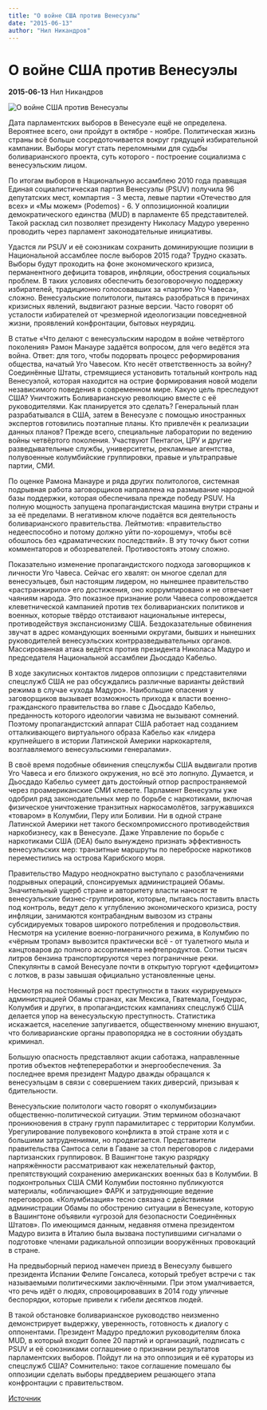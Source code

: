 ```yaml
---
title: "О войне США против Венесуэлы"
date: "2015-06-13"
author: "Нил Никандров"
---
```


# О войне США против Венесуэлы

**2015-06-13** Нил Никандров

![О войне США против Венесуэлы](http://pics.mcclatchyinteractive.com/news/nation-world/world/gnjuz1/picture11621438/ALTERNATES/FREE_960/Venezuela%20Unrest%20(4)%20lede)

Дата парламентских выборов в Венесуэле ещё не определена. Вероятнее всего, они пройдут в октябре - ноябре. Политическая жизнь страны всё больше сосредоточивается вокруг грядущей избирательной кампании. Выборы могут стать переломными для судьбы боливарианского проекта, суть которого - построение социализма с венесуэльским лицом.

По итогам выборов в Национальную ассамблею 2010 года правящая Единая социалистическая партия Венесуэлы (PSUV) получила 96 депутатских мест, компартия - 3 места, левые партии «Отечество для всех» и «Мы можем» (Podemos) - 6. У оппозиционной коалиции демократического единства (MUD) в парламенте 65 представителей. Такой расклад сил позволяет президенту Николасу Мадуро уверенно проводить через парламент законодательные инициативы.

Удастся ли PSUV и её союзникам сохранить доминирующие позиции в Национальной ассамблее после выборов 2015 года? Трудно сказать. Выборы будут проходить на фоне экономического кризиса, перманентного дефицита товаров, инфляции, обострения социальных проблем. В таких условиях обеспечить безоговорочную поддержку избирателей, традиционно голосовавших за «партию Уго Чавеса», сложно. Венесуэльские политологи, пытаясь разобраться в причинах кризисных явлений, выдвигают разные версии. Часто говорят об усталости избирателей от чрезмерной идеологизации повседневной жизни, проявлений конфронтации, бытовых неурядиц.

В статье «Что делают с венесуэльским народом в войне четвёртого поколения» Рамон Манауре задаётся вопросом, для чего ведётся эта война. Ответ: для того, чтобы подорвать процесс реформирования общества, начатый Уго Чавесом. Кто несёт ответственность за войну? Соединённые Штаты, стремящиеся установить тотальный контроль над Венесуэлой, которая находится на острие формирования новой модели независимого поведения в современном мире. Какую цель преследуют США? Уничтожить Боливарианскую революцию вместе с её руководителями. Как планируется это сделать? Генеральный план разрабатывался в США, затем в Венесуэле с помощью иностранных экспертов готовились поэтапные планы. Кто привлечён к реализации данных планов? Прежде всего, специальные лаборатории по ведению войны четвёртого поколения. Участвуют Пентагон, ЦРУ и другие разведывательные службы, университеты, рекламные агентства, полувоенные колумбийские группировки, правые и ультраправые партии, СМИ.

По оценке Рамона Манауре и ряда других политологов, системная подрывная работа заговорщиков направлена на размывание народной базы поддержки, которая обеспечивала прежде победу PSUV. На полную мощность запущена пропагандистская машина внутри страны и за её пределами. В негативном ключе подаётся вся деятельность боливарианского правительства. Лейтмотив: «правительство недееспособно и потому должно уйти по-хорошему», чтобы всё обошлось без «драматических последствий». В эту точку бьют сотни комментаторов и обозревателей. Противостоять этому сложно.

Показательно изменение пропагандистского подхода заговорщиков к личности Уго Чавеса. Сейчас его хвалят: он многое сделал для венесуэльцев, был настоящим лидером, но нынешнее правительство «растранжирило» его достижения, оно коррумпировано и не отвечает чаяниям народа. Это показное признание роли Чавеса сопровождается клеветнической кампанией против тех боливарианских политиков и военных, которые твёрдо отстаивают национальные интересы, противодействуя экспансионизму США. Бездоказательные обвинения звучат в адрес командующих военными округами, бывших и нынешних руководителей венесуэльских контрразведывательных органов. Массированная атака ведётся против президента Николаса Мадуро и председателя Национальной ассамблеи Дьосдадо Кабельо.

В ходе закулисных контактов лидеров оппозиции с представителями спецслужб США не раз обсуждались различные варианты действий режима в случае «ухода Мадуро». Наибольшие опасения у заговорщиков вызывает возможность прихода к власти военно-гражданского правительства во главе с Дьосдадо Кабельо, преданность которого идеологии чавизма не вызывают сомнений. Поэтому пропагандистский аппарат США работает над созданием отталкивающего виртуального образа Кабельо как «лидера крупнейшего в истории Латинской Америки наркокартеля, возглавляемого венесуэльскими генералами».

В своё время подобные обвинения спецслужбы США выдвигали против Уго Чавеса и его близкого окружения, но всё это лопнуло. Думается, и Дьосдадо Кабельо сумеет дать достойный отпор распространяемой через проамериканские СМИ клевете. Парламент Венесуэлы уже одобрил ряд законодательных мер по борьбе с наркотиками, включая физическое уничтожение транзитных наркосамолётов, загружавшихся «товаром» в Колумбии, Перу или Боливии. Ни в одной стране Латинской Америки нет такого бескомпромиссного противодействия наркобизнесу, как в Венесуэле. Даже Управление по борьбе с наркотиками США (DEA) было вынуждено признать эффективность венесуэльских мер: транзитные маршруты по переброске наркотиков переместились на острова Карибского моря.

Правительство Мадуро неоднократно выступало с разоблачениями подрывных операций, спонсируемых администрацией Обамы. Значительный ущерб стране и авторитету власти наносят те венесуэльские бизнес-группировки, которые, пытаясь поставить власть под контроль, ведут дело к углублению экономического кризиса, росту инфляции, занимаются контрабандным вывозом из страны субсидируемых товаров широкого потребления и продовольствия. Несмотря на усиление военно-пограничного режима, в Колумбию по «чёрным тропам» вывозится практически всё - от туалетного мыла и канцтоваров до полного ассортимента нефтепродуктов. Сотни тысяч литров бензина транспортируются через пограничные реки. Спекулянты в самой Венесуэле почти в открытую торгуют «дефицитом» с лотков, в разы завышая официально установленные цены.

Несмотря на постоянный рост преступности в таких «курируемых» администрацией Обамы странах, как Мексика, Гватемала, Гондурас, Колумбия и других, в пропагандистских кампаниях спецслужб США делается упор на венесуэльскую преступность. Статистика искажается, население запугивается, общественному мнению внушают, что боливарианские органы правопорядка не в состоянии обуздать криминал.

Большую опасность представляют акции саботажа, направленные против объектов нефтепереработки и энергообеспечения. За последнее время президент Мадуро дважды обращался к венесуэльцам в связи с совершением таких диверсий, призывая к бдительности.

Венесуэльские политологи часто говорят о «колумбизации» общественно-политической ситуации. Этим термином обозначают проникновения в страну групп парамилитарес с территории Колумбии. Урегулирование полувекового конфликта в этой стране хотя и с большими затруднениями, но продвигается. Представители правительства Сантоса сели в Гаване за стол переговоров с лидерами партизанских группировок. В Вашингтоне такую разрядку напряжённости рассматривают как нежелательный фактор, препятствующий сохранению американских военных баз в Колумбии. В подконтрольных США СМИ Колумбии постоянно публикуются материалы, «обличающие» ФАРК и затрудняющие ведение переговоров. «Колумбизация» тесно связана с действиями администрации Обамы по обострению ситуации в Венесуэле, которую в Вашингтоне объявили «угрозой для безопасности Соединённых Штатов». По имеющимся данным, недавняя отмена президентом Мадуро визита в Италию была вызвана поступившими сигналами о подготовке членами радикальной оппозиции вооружённых провокаций в стране.

На предвыборный период намечен приезд в Венесуэлу бывшего президента Испании Фелипе Гонсалеса, который требует встречи с так называемыми политическими заключёнными. При этом умалчивается, что речь идёт о людях, спровоцировавших в 2014 году уличные беспорядки, которые привели к гибели десятков людей.

В такой обстановке боливарианское руководство неизменно демонстрирует выдержку, уверенность, готовность к диалогу с оппонентами. Президент Мадуро предложил руководителям блока MUD, в который входит более 20 партий и организаций, подписать с PSUV и её союзниками соглашение о признании результатов парламентских выборов. Пойдут ли на это оппозиция и её кураторы из спецслужб США? Сомнительно: такое соглашение помешало бы оппозиции сделать выборы преддверием решающего этапа конфронтации с правительством.

[Источник](http://www.fondsk.ru/news/2015/06/13/o-vojne-ssha-protiv-venesuely-33815.html)